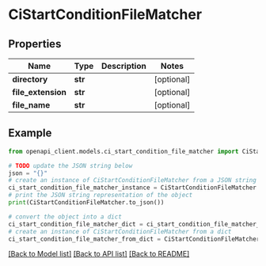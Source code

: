 # CiStartConditionFileMatcher


## Properties

Name | Type | Description | Notes
------------ | ------------- | ------------- | -------------
**directory** | **str** |  | [optional] 
**file_extension** | **str** |  | [optional] 
**file_name** | **str** |  | [optional] 

## Example

```python
from openapi_client.models.ci_start_condition_file_matcher import CiStartConditionFileMatcher

# TODO update the JSON string below
json = "{}"
# create an instance of CiStartConditionFileMatcher from a JSON string
ci_start_condition_file_matcher_instance = CiStartConditionFileMatcher.from_json(json)
# print the JSON string representation of the object
print(CiStartConditionFileMatcher.to_json())

# convert the object into a dict
ci_start_condition_file_matcher_dict = ci_start_condition_file_matcher_instance.to_dict()
# create an instance of CiStartConditionFileMatcher from a dict
ci_start_condition_file_matcher_from_dict = CiStartConditionFileMatcher.from_dict(ci_start_condition_file_matcher_dict)
```
[[Back to Model list]](../README.md#documentation-for-models) [[Back to API list]](../README.md#documentation-for-api-endpoints) [[Back to README]](../README.md)


